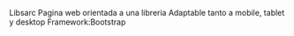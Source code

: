 Libsarc
Pagina web orientada a una libreria
Adaptable tanto a mobile, tablet y desktop
Framework:Bootstrap
